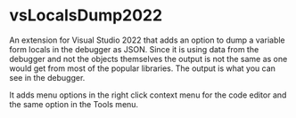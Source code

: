 # vsLocalsDump2022

An extension for Visual Studio 2022 that adds an option to dump a variable form locals in the debugger as JSON.
Since it is using data from the debugger and not the objects themselves the output is not the same as one would get from most of the popular libraries. The output is what you can see in the debugger.

It adds menu options in the right click context menu for the code editor and the same option in the Tools menu.